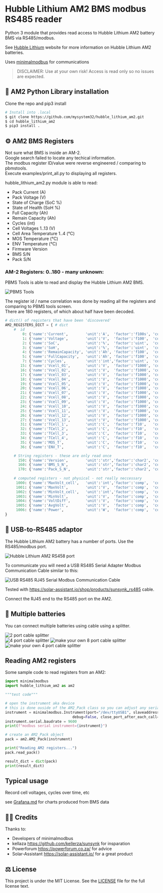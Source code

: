 # Hubble Lithium AM2 BMS modbus RS485 reader

Python 3 module that provides read access to Hubble Lithium AM2 battery BMS via RS485/modbus.

See [Hubble Lithium](https://www.hubblelithium.co.za/) website for more information on Hubble Lithium AM2 batteries.

Uses [minimalmodbus](https://github.com/pyhys/minimalmodbus/) for communications

> DISCLAIMER: Use at your own risk! Access is read only so no issues are expected.

## 📜 AM2 Python Library installation

Clone the repo and pip3 install
```bash
# Install into .local
$ git clone https://github.com/mysystem32/hubble_lithium_am2.git
$ cd hubble_lithium_am2
$ pip3 install .
```

## ⚙️ AM2 BMS Registers

Not sure what BMS is inside an AM-2.  
Google search failed to locate any techical information.  
The modbus register ID/value were reverse engineered / comparing to pbmstools.  
Execute examples/print_all.py to displaying all registers.

hubble_lithium_am2.py module is able to read:

- Pack Current (A)
- Pack Voltage (V)
- State of Charge (SoC %)
- State of Health (SoH %)
- Full Capacity (Ah)
- Remain Capacity (Ah)
- Cycles (int)
- Cell Voltages 1..13 (V)
- Cell Area Temperature 1..4 (°C)
- MOS Temperature (°C)
- ENV Temperature (°C)
- Firmware Version
- BMS S/N
- Pack S/N

### AM-2 Registers: 0..180 - many unknown:

PBMS Tools is able to read and display the Hubble Lithium AM2 BMS.  

![PBMS Tools](/images/PBMS-Tools-Battery-Status.png)

The register id / name correlation was done by reading all the registers and comparing to PBMS tools screen.  
There are 180 registers, of which about half have been decoded.

```python
# dict() of registers that have been 'discovered'
AM2_REGISTERS_DICT = { # dict
    #  id 
        0: {'name':'Current',        'unit':'A',  'factor':'f100s', 'count':1},
        1: {'name':'Voltage',        'unit':'V',  'factor':'f100',  'count':1},
        2: {'name':'SoC',            'unit':'%',  'factor':'uint',  'count':1},
        3: {'name':'SoH',            'unit':'%',  'factor':'uint',  'count':1},
        4: {'name':'RemainCapacity', 'unit':'Ah', 'factor':'f100',  'count':1},
        5: {'name':'FullCapacity',   'unit':'Ah', 'factor':'f100',  'count':1},
        7: {'name':'Cycles',         'unit':'int','factor':'uint',  'count':1},
       15: {'name':'Vcell_01',       'unit':'V',  'factor':'f1000', 'count':1},
       16: {'name':'Vcell_02',       'unit':'V',  'factor':'f1000', 'count':1},
       17: {'name':'Vcell_03',       'unit':'V',  'factor':'f1000', 'count':1},
       18: {'name':'Vcell_04',       'unit':'V',  'factor':'f1000', 'count':1},
       19: {'name':'Vcell_05',       'unit':'V',  'factor':'f1000', 'count':1},
       20: {'name':'Vcell_06',       'unit':'V',  'factor':'f1000', 'count':1},
       21: {'name':'Vcell_07',       'unit':'V',  'factor':'f1000', 'count':1},
       22: {'name':'Vcell_08',       'unit':'V',  'factor':'f1000', 'count':1},
       23: {'name':'Vcell_09',       'unit':'V',  'factor':'f1000', 'count':1},
       24: {'name':'Vcell_10',       'unit':'V',  'factor':'f1000', 'count':1},
       25: {'name':'Vcell_11',       'unit':'V',  'factor':'f1000', 'count':1},
       26: {'name':'Vcell_12',       'unit':'V',  'factor':'f1000', 'count':1},
       27: {'name':'Vcell_13',       'unit':'V',  'factor':'f1000', 'count':1},
       31: {'name':'TCell_1',        'unit':'C',  'factor':'f10',   'count':1},
       32: {'name':'TCell_2',        'unit':'C',  'factor':'f10',   'count':1},
       33: {'name':'TCell_3',        'unit':'C',  'factor':'f10',   'count':1},
       34: {'name':'TCell_4',        'unit':'C',  'factor':'f10',   'count':1},
       35: {'name':'MOS_T',          'unit':'C',  'factor':'f10',   'count':1}, # mosfet
       36: {'name':'ENV_T',          'unit':'C',  'factor':'f10',   'count':1},

    # String registers - these are only read once
      150: {'name':'Version',        'unit':'str','factor':'char2', 'count':10},
      160: {'name':'BMS_S_N',        'unit':'str','factor':'char2', 'count':10},
      170: {'name':'Pack_S_N',       'unit':'str','factor':'char2', 'count':10},
    
    # computed registers - not physical - not really neccessary
     1000: {'name':'MaxVolt_cell',   'unit':'int','factor':'comp',  'count':1},
     1001: {'name':'MaxVolt',        'unit':'V',  'factor':'comp',  'count':1},
     1002: {'name':'MinVolt_cell',   'unit':'int','factor':'comp',  'count':1},
     1003: {'name':'MinVolt',        'unit':'V',  'factor':'comp',  'count':1},
     1004: {'name':'VoltDiff',       'unit':'V',  'factor':'comp',  'count':1},
     1005: {'name':'AvgVolt',        'unit':'V',  'factor':'comp',  'count':1},
     1006: {'name':'Power',          'unit':'W',  'factor':'comp',  'count':1}
}
```

## 🔌 USB-to-RS485 adaptor

The Hubble Lithium AM2 battery has a number of ports.  Use the RS485/modbus port.

![Hubble Lithium AM2 RS458 port](/images/hubble-lithium-am2.jpg)

To communicate you will need a USB RS485 Serial Adapter Modbus Communication Cable similar to this:

![USB RS485 RJ45 Serial Modbus Communication Cable](/images/usb_rs485_rj45_cable.png)

Tested with <https://solar-assistant.io/shop/products/sunsynk_rs485> cable.

Connect the RJ45 end to the RS485 port on the AM2.

## 🔋 Multiple batteries

You can connect multiple batteries using cable using a splitter.

![2 port cable splitter](/images/splitter-2-port.png)  
![4 port cable splitter](/images/splitter-4-port.png) 
![make your own 8 port cable splitter](/images/splitter-make-your-own-8-port.png) 
![make your own 4 port cable splitter](/images/splitter-make-your-own-4-port.png) 

## Reading AM2 registers

Some sample code to read registers from an AM2:

```python
import minimalmodbus
import hubble_lithium_am2 as am2

"""test code"""

# open the instrument aka device
# this is done ouside of the AM2_Pack class so you can adjust any serial settings
instrument = minimalmodbus.Instrument(port="/dev/ttyUSB1", slaveaddress=1,
                               debug=False, close_port_after_each_call=True)
instrument.serial.baudrate = 9600
print(f"modbus serial instrument={instrument}")

# create an AM2_Pack object
pack = am2.AM2_Pack(instrument)

print("Reading AM2 registers...")
pack.read_pack()

result_dict = dict(pack)
print(result_dict)
```


## Typical usage

Record cell voltages, cycles over time, etc


see [Grafana.md](/Grafana.md) for charts produced from BMS data


## 🙇‍♂️ Credits

Thanks to:
- Developers of minimalmodbus
- kellaza <https://github.com/kellerza/sunsynk> for insparation
- Powerforum <https://powerforum.co.za/> for advice
- Solar-Assistant <https://solar-assistant.io/> for a great product

## ⚖️ License

This project is under the MIT License. See the [LICENSE](LICENSE) file for the full license text.
